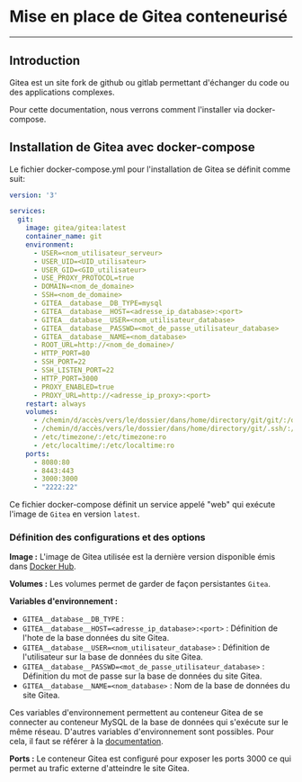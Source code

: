 # Mise en place de Gitea conteneurisé
---

## Introduction

Gitea est un site fork de github ou gitlab permettant d'échanger du code ou des applications complexes.

Pour cette documentation, nous verrons comment l'installer via docker-compose.

## Installation de Gitea avec docker-compose

Le fichier docker-compose.yml pour l'installation de Gitea se définit comme suit:

```yml
version: '3'

services:  
  git:
    image: gitea/gitea:latest
    container_name: git
    environment:
      - USER=<nom_utilisateur_serveur>
      - USER_UID=<UID_utilisateur>
      - USER_GID=<GID_utilisateur>
      - USE_PROXY_PROTOCOL=true
      - DOMAIN=<nom_de_domaine>
      - SSH=<nom_de_domaine>
      - GITEA__database__DB_TYPE=mysql
      - GITEA__database__HOST=<adresse_ip_database>:<port>
      - GITEA__database__USER=<nom_utilisateur_database>
      - GITEA__database__PASSWD=<mot_de_passe_utilisateur_database>
      - GITEA__database__NAME=<nom_database>
      - ROOT_URL=http://<nom_de_domaine>/
      - HTTP_PORT=80
      - SSH_PORT=22
      - SSH_LISTEN_PORT=22
      - HTTP_PORT=3000
      - PROXY_ENABLED=true
      - PROXY_URL=http://<adresse_ip_proxy>:<port>
    restart: always
    volumes:
      - /chemin/d/accès/vers/le/dossier/dans/home/directory/git/git/:/data
      - /chemin/d/accès/vers/le/dossier/dans/home/directory/git/.ssh/:/data/git/.ssh
      - /etc/timezone/:/etc/timezone:ro
      - /etc/localtime/:/etc/localtime:ro
    ports:
      - 8080:80
      - 8443:443
      - 3000:3000
      - "2222:22"
```

Ce fichier docker-compose définit un service appelé "web" qui exécute l'image de `Gitea` en version `latest`.

### Définition des configurations et des options

**Image :** L'image de Gitea utilisée est la dernière version disponible émis dans [Docker Hub](https://hub.docker.com/r/gitea/gitea).

**Volumes :** Les volumes permet de garder de façon persistantes `Gitea`.

**Variables d'environnement :**

- `GITEA__database__DB_TYPE` : 
- `GITEA__database__HOST=<adresse_ip_database>:<port>` : Définition de l'hote de la base données du site Gitea.
- `GITEA__database__USER=<nom_utilisateur_database>` : Définition de l'utilisateur sur la base de données du site Gitea.
- `GITEA__database__PASSWD=<mot_de_passe_utilisateur_database>` : Définition du mot de passe sur la base de données du site Gitea.
- `GITEA__database__NAME=<nom_database>` : Nom de la base de données du site Gitea.

Ces variables d'environnement permettent au conteneur Gitea de se connecter au conteneur MySQL de la base de données qui s'exécute sur le même réseau.
D'autres variables d'environnement sont possibles. Pour cela, il faut se référer à la [documentation](https://docs.gitea.io/en-us/install-with-docker/).

**Ports :** Le conteneur Gitea est configuré pour exposer les ports 3000 ce qui permet au trafic externe d'atteindre le site Gitea.